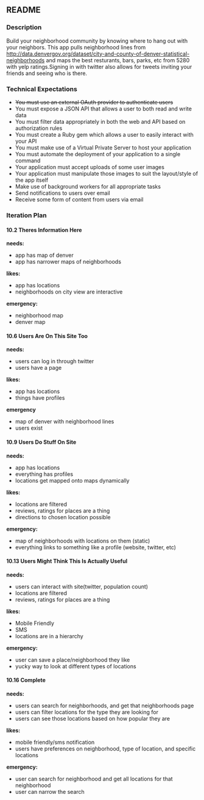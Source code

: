 ## README

### Description

Build your neighborhood community by knowing where to hang out with your neighbors. This app pulls neighborhood lines from http://data.denvergov.org/dataset/city-and-county-of-denver-statistical-neighborhoods and maps the best resturants, bars, parks, etc from 5280 with yelp ratings.Signing in with twitter also allows for tweets inviting your friends and seeing who is there.

### Technical Expectations

* ~~You must use an external OAuth provider to authenticate users~~
* You must expose a JSON API that allows a user to both read and write data
* You must filter data appropriately in both the web and API based on authorization rules
* You must create a Ruby gem which allows a user to easily interact with your API
* You must make use of a Virtual Private Server to host your application
* You must automate the deployment of your application to a single command
* Your application must accept uploads of some user images
* Your application must manipulate those images to suit the layout/style of the app itself
* Make use of background workers for all appropriate tasks
* Send notifications to users over email
* Receive some form of content from users via email

### Iteration Plan
#### 10.2 **Theres Information Here**
**needs:**
* app has map of denver
* app has narrower maps of neighborhoods

**likes:**
* app has locations
* neighborhoods on city view are interactive

**emergency:**
* neighborhood map
* denver map

#### 10.6 **Users Are On This Site Too**
**needs:**
* users can log in through twitter
* users have a page

**likes:**
* app has locations
* things have profiles

**emergency**
* map of denver with neighborhood lines
* users exist

#### 10.9 **Users Do Stuff On Site**
**needs:**
* app has locations
* everything has profiles
* locations get mapped onto maps dynamically

**likes:**
* locations are filtered
* reviews, ratings for places are a thing
* directions to chosen location possible

**emergency:**
* map of neighborhoods with locations on them (static)
* everything links to something like a profile (website, twitter, etc)

#### 10.13 **Users Might Think This Is Actually Useful**
**needs:**
* users can interact with site(twitter, population count)
* locations are filtered
* reviews, ratings for places are a thing

**likes:**
* Mobile Friendly
* SMS
* locations are in a hierarchy

**emergency:**
* user can save a place/neighborhood they like
* yucky way to look at different types of locations

#### 10.16 **Complete**
**needs:**
* users can search for neighborhoods, and get that neighborhoods page
* users can filter locations for the type they are looking for
* users can see those locations based on how popular they are

**likes:**
* mobile friendly/sms notification
* users have preferences on neighborhood, type of location, and specific locations

**emergency:**
* user can search for neighborhood and get all locations for that neighborhood
* user can narrow the search
